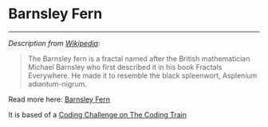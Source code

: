 # Barnsley Fern

---

_Description from [Wikipedia](https://wikipedia.org):_

> The Barnsley fern is a fractal named after the British mathematician Michael Barnsley who first described it in his book Fractals Everywhere. He made it to resemble the black spleenwort, Asplenium adiantum-nigrum.

Read more here: [Barnsley Fern](https://en.wikipedia.org/wiki/Barnsley_fern)

It is based of a [Coding Challenge on The Coding Train](https://thecodingtrain.com/challenges/108-barnsley-fern)
